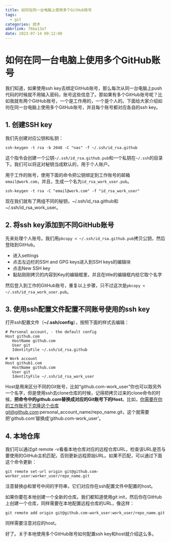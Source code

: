 ```yaml
---
title: 如何在同一台电脑上使用多个GitHub账号
tags:
  - git
categories: 技术
abbrlink: 76ba13a7
date: 2023-07-14 09:12:00
---
```


# 如何在同一台电脑上使用多个GitHub账号

我们知道，如果使用ssh key去绑定GitHub账号，那么每次从同一台电脑上push代码的时候就不用输入密码，账号这些信息了。那如果有多个GitHub账号呢？比如我就有两个GitHub账号，一个是工作用的，一个是个人的。下面给大家介绍如何在同一台电脑上使用多个GitHub账号，并且每个账号都对应各自的ssh key。

## 1. 创建SSH key

我们先创建对应公钥和私钥：

```
ssh-keygen -t rsa -b 2048 -C "nas" -f ~/.ssh/id_rsa.github
```

这个指令会创建一个公钥`~/.ssh/id_rsa.github.pub`和一个私钥在`~/.ssh`的目录下。我们可以将这对秘钥当成默认的，用于个人账户。

用于工作的账号，使用下面的命令把公钥绑定到工作账号的邮箱`email@work.com`，并且，生成一个名为`id_rsa_work_user.pub`。

```
ssh-keygen -t rsa -C "email@work.com" -f "id_rsa_work_user"
```

现在我们就有了两组不同的秘钥，~/.ssh/id_rsa.github和~/.ssh/id_rsa_work_user。

## 2. 将ssh key添加到不同GitHub账号

先来处理个人账号。我们用`pbcopy < ~/.ssh/id_rsa.github.pub`拷贝公钥，然后登陆到GitHub。

- 进入settings
- 点击左边栏的SSH and GPG keys进入到SSH keys的编辑块
- 点击New SSH key
- 黏贴刚刚拷贝的内容到Key的编辑框里，并且在title的编辑框内给它取个名字

然后登入到工作的GitHub账号，重复以上步骤，只不过这次是`pbcopy < ~/.ssh/id_rsa_work_user.pub`。

## 3.  使用ssh配置文件配置不同账号使用的ssh key

打开ssh配置文件（**~/.ssh/config**），按照下面的样式去编辑：

```
# Personal account, - the default config
Host github.com
   HostName github.com
   User git
   IdentityFile ~/.ssh/id_rsa.github
    
# Work account
Host github1.com
   HostName github.com
   User git
   IdentityFile ~/.ssh/id_rsa_work_user
```

Host是用来区分不同的Git账号，比如“github.com-work_user”你也可以取另外一个名字，但是使用ssh去clone仓库的时候，记得把拷贝过来的clone命令的时候，**把命令中的github.com替换成对应的Git账号下的Host**。比如，你需要在你的工作账号下克隆这个仓库git@github.com:personal_account_name/repo_name.git，这个就需要把‘github.com’替换成‘github.com-work_user’。

## 4. 本地仓库

我们可以通过git remote -v看看本地仓库对应的远程仓库URL，检查该URL是否与要使用的GitHub主机匹配，否则更新远程原始URL。如果不匹配，可以通过下面这个命令更新：

```
git remote set-url origin git@github.com-worker_user:worker_user/repo_name.git
```

注意替换@和冒号中间的字符串，它们对应你在ssh配置文件中配置的host。

如果你要在本地创建一个全新的仓库。我们都知道使用git init，然后你在GitHub上创建一个仓库，同样需要在本地配置远程仓库的URL，像这样：

```
git remote add origin git@github.com-work_user:work_user/repo_name.git 
```

同样需要注意对应的host。

好了。关于本地使用多个GitHub账号如何配置ssh key和host就介绍这么多。